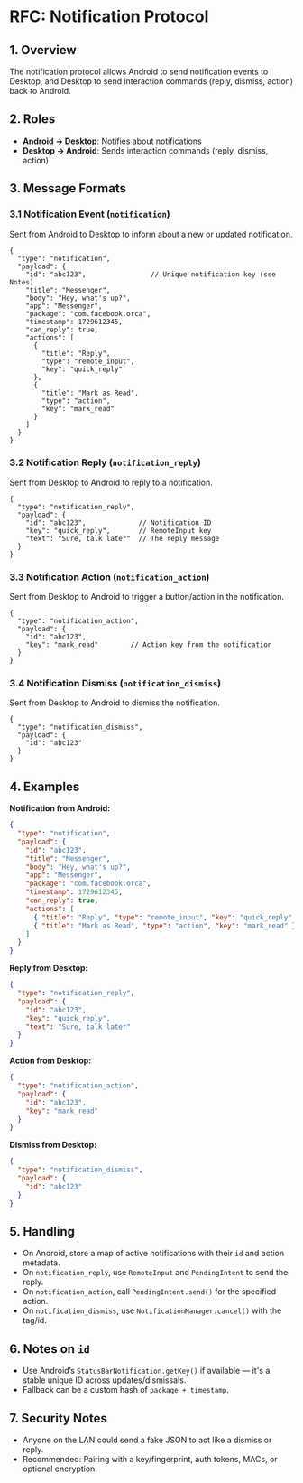 

# RFC: Notification Protocol

## 1. Overview
The notification protocol allows Android to send notification events to Desktop, and Desktop to send interaction commands (reply, dismiss, action) back to Android.

## 2. Roles
- **Android → Desktop**: Notifies about notifications
- **Desktop → Android**: Sends interaction commands (reply, dismiss, action)

## 3. Message Formats

### 3.1 Notification Event (`notification`)
Sent from Android to Desktop to inform about a new or updated notification.

```jsonc
{
  "type": "notification",
  "payload": {
    "id": "abc123",                // Unique notification key (see Notes)
    "title": "Messenger",
    "body": "Hey, what's up?",
    "app": "Messenger",
    "package": "com.facebook.orca",
    "timestamp": 1729612345,
    "can_reply": true,
    "actions": [
      {
        "title": "Reply",
        "type": "remote_input",
        "key": "quick_reply"
      },
      {
        "title": "Mark as Read",
        "type": "action",
        "key": "mark_read"
      }
    ]
  }
}
```

### 3.2 Notification Reply (`notification_reply`)
Sent from Desktop to Android to reply to a notification.

```jsonc
{
  "type": "notification_reply",
  "payload": {
    "id": "abc123",             // Notification ID
    "key": "quick_reply",       // RemoteInput key
    "text": "Sure, talk later"  // The reply message
  }
}
```

### 3.3 Notification Action (`notification_action`)
Sent from Desktop to Android to trigger a button/action in the notification.

```jsonc
{
  "type": "notification_action",
  "payload": {
    "id": "abc123",
    "key": "mark_read"        // Action key from the notification
  }
}
```

### 3.4 Notification Dismiss (`notification_dismiss`)
Sent from Desktop to Android to dismiss the notification.

```jsonc
{
  "type": "notification_dismiss",
  "payload": {
    "id": "abc123"
  }
}
```

## 4. Examples

**Notification from Android:**
```json
{
  "type": "notification",
  "payload": {
    "id": "abc123",
    "title": "Messenger",
    "body": "Hey, what's up?",
    "app": "Messenger",
    "package": "com.facebook.orca",
    "timestamp": 1729612345,
    "can_reply": true,
    "actions": [
      { "title": "Reply", "type": "remote_input", "key": "quick_reply" },
      { "title": "Mark as Read", "type": "action", "key": "mark_read" }
    ]
  }
}
```

**Reply from Desktop:**
```json
{
  "type": "notification_reply",
  "payload": {
    "id": "abc123",
    "key": "quick_reply",
    "text": "Sure, talk later"
  }
}
```

**Action from Desktop:**
```json
{
  "type": "notification_action",
  "payload": {
    "id": "abc123",
    "key": "mark_read"
  }
}
```

**Dismiss from Desktop:**
```json
{
  "type": "notification_dismiss",
  "payload": {
    "id": "abc123"
  }
}
```

## 5. Handling

- On Android, store a map of active notifications with their `id` and action metadata.
- On `notification_reply`, use `RemoteInput` and `PendingIntent` to send the reply.
- On `notification_action`, call `PendingIntent.send()` for the specified action.
- On `notification_dismiss`, use `NotificationManager.cancel()` with the tag/id.

## 6. Notes on `id`
- Use Android’s `StatusBarNotification.getKey()` if available — it's a stable unique ID across updates/dismissals.
- Fallback can be a custom hash of `package + timestamp`.

## 7. Security Notes
- Anyone on the LAN could send a fake JSON to act like a dismiss or reply.
- Recommended: Pairing with a key/fingerprint, auth tokens, MACs, or optional encryption.

